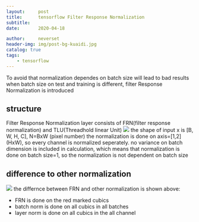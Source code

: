 ```yaml
---
layout:     post
title:      tensorflow Filter Response Normalization
subtitle:   
date:       2020-04-18

author:     neverset
header-img: img/post-bg-kuaidi.jpg
catalog: true
tags:
    - tensorflow
---
```

To avoid that normalization dependes on batch size will lead to bad results when batch size on test and training is different, filter Response Normalization is introduced

## structure
Filter Response Normalization layer consists of FRN(filter response normalization) and TLU(Threadhold linear Unit)
![](https://raw.githubusercontent.com/neverset123/cloudimg/master/Img20200419151651.png)
the shape of input x is [B, W, H, C], N=BxW (pixel number)
the normalization is done on axis=[1,2] (HxW), so every channel is normalized seperately.
no variance on batch dimension is included in calculation, which means that normalization is done on batch size=1, so the normalization is not dependent on batch size

## difference to other normalization
![](https://raw.githubusercontent.com/neverset123/cloudimg/master/Img20200419154754.png)
the differnce between FRN and other normalization is shown above:
* FRN is done on the red marked cubics
* batch norm is done on all cubics in all batches
* layer norm is done on  all cubics in the all channel